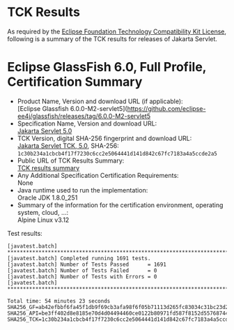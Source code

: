 TCK Results
===========

As required by the
[Eclipse Foundation Technology Compatibility Kit License](https://www.eclipse.org/legal/tck.php),
following is a summary of the TCK results for releases of Jakarta Servlet.

# Eclipse GlassFish 6.0, Full Profile, Certification Summary

- Product Name, Version and download URL (if applicable): <br/>
  [Eclipse Glassfish 6.0.0-M2-servlet5](https://github.com/eclipse-ee4j/glassfish/releases/tag/6.0.0-M2-servlet5
- Specification Name, Version and download URL: <br/>
  [Jakarta Servlet 5.0](https://jakarta.ee/specifications/servlet/5.0/)
- TCK Version, digital SHA-256 fingerprint and download URL: <br/>
  [Jakarta Servlet TCK, 5.0](https://download.eclipse.org/jakartaee/servlet/5.0/eclipse-servlet-tck-5.0.0.zip), SHA-256: `1c30b234a1cbcb4f17f7230c6cc2e5064441d141d842c67fc7183a4a5ccde2a5`
- Public URL of TCK Results Summary: <br/>
  [TCK results summary](TCK-Results.html)
- Any Additional Specification Certification Requirements: <br/>
  None
- Java runtime used to run the implementation: <br/>
  Oracle JDK 1.8.0_251
- Summary of the information for the certification environment, operating system, cloud, ...: <br/>
  Alpine Linux v3.12

Test results:

```
[javatest.batch] ********************************************************************************
[javatest.batch] Completed running 1691 tests.
[javatest.batch] Number of Tests Passed      = 1691
[javatest.batch] Number of Tests Failed      = 0
[javatest.batch] Number of Tests with Errors = 0
[javatest.batch] ********************************************************************************

Total time: 54 minutes 23 seconds
SHA256_GF=ab42efbbf6fa45f1db9f69cb3afa98f6f05b71113d265fc83034c31bc23d2318
SHA256_API=be3ff402d8e8185e70d4d04494460ce0122b80971fd587f8152d557687445f6e
SHA256_TCK=1c30b234a1cbcb4f17f7230c6cc2e5064441d141d842c67fc7183a4a5ccde2a5
```
